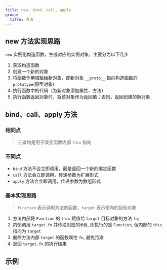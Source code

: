 ```yaml
---
title: new, bind, call, apply
group:
  title: 方法
---
```


## new 方法实现思路

`new` 实例化构造函数，生成对应的实例对象，主要分为以下几步

1. 获取构造函数
2. 创建一个新的对象
3. 将函数作用域赋给新对象，即新对象 `__proto__` 指向构造函数的 `prototype`(原型对象)
4. 执行函数中的代码（为新对象添加属性、方法）
5. 执行函数返回对象时，将该对象作为返回值；否则，返回创建的新对象

## bind、call、apply 方法

### 相同点

> 三者均是用于改变函数内部 `this` 指向

### 不同点

- `bind` 方法不会立即调用，而是返回一个新的绑定函数
- `call` 方法会立即调用，传递参数为扩展形式
- `apply` 方法会立即调用，传递参数为数组形式

### 基本实现思路

> `Function` 表示调用方法的函数，`target` 表示指向的目标对象

1. 方法内部将 `Function` 的 `this` 赋值给 `target` 目标对象的方法 `fn`;
2. 内部调用 `target.fn` 并传递对应的`参数`, 即执行的是 `Function`, 但内部的 `this` 指向为 `target`
3. 删除方法内部 `target` 的函数属性 `fn`, 避免污染
4. 返回 `target.fn` 的执行结果

## 示例

<code src="./demo/index.tsx"></code>
